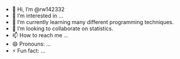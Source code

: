 - 👋 Hi, I’m @rw142332
- 👀 I’m interested in ...
- 🌱 I’m currently learning many different programming techniques.
- 💞️ I’m looking to collaborate on statistics.
- 📫 How to reach me ...
- 😄 Pronouns: ...
- ⚡ Fun fact: ...
<!---
rw142332/rw142332 is a ✨ special ✨ repository because its `README.md` (this file) appears on your GitHub profile.
You can click the Preview link to take a look at your changes.
--->
